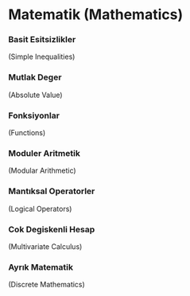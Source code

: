 # Matematik (Mathematics)


### Basit Esitsizlikler 
(Simple Inequalities)



### Mutlak Deger
(Absolute Value)

### Fonksiyonlar
(Functions)

### Moduler Aritmetik
(Modular Arithmetic)

### Mantıksal Operatorler
(Logical Operators)

### Cok Degiskenli Hesap 
(Multivariate Calculus)

### Ayrık Matematik
(Discrete Mathematics)



 
 

